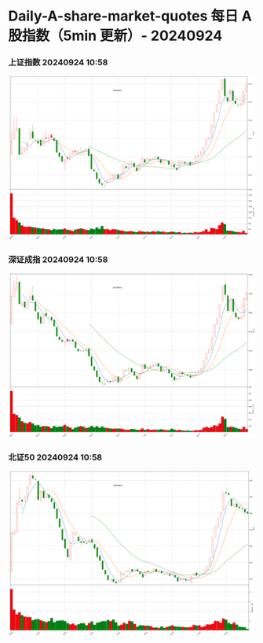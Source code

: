 
# Daily-A-share-market-quotes 每日 A 股指数（5min 更新）- 20240924

### 上证指数 20240924 10:58
![](./fig/2024/9/20240924-sh000001.png)

### 深证成指 20240924 10:58
![](./fig/2024/9/20240924-sz399001.png)

### 北证50 20240924 10:58
![](./fig/2024/9/20240924-bj899050.png)
